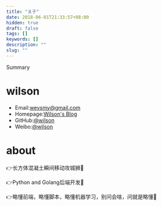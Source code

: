 ```yaml
---
title: "关于"
date: 2018-06-01T21:33:57+08:00
hidden: true
draft: false
tags: []
keywords: []
description: ""
slug: ""
---
```


Summary 
<!--more-->

# wilson
- Email:[wevsmy@gmail.com](mailto:wevsmy@gmail.com)
- Homepage:[Wilson's Blog](https://wevsmy.github.io)
- GitHub:[@wilson](https://github.com/wevsmy)
- Weibo:[@wilson](https://weibo.com/wevsmy)

# about

👉长方体混凝土瞬间移动攻城狮🤣

👉Python and Golang后端开发🥳

👉略懂前端，略懂脚本，略懂机器学习，别问会啥，问就是略懂🥰
